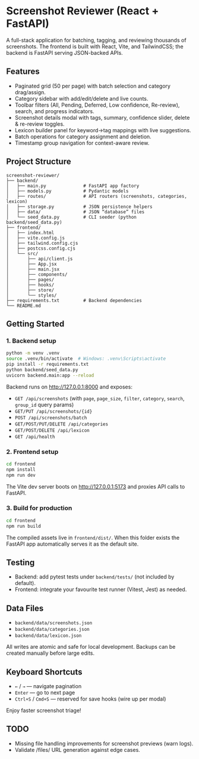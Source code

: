 # Screenshot Reviewer (React + FastAPI)

A full-stack application for batching, tagging, and reviewing thousands of screenshots. The frontend is built with React, Vite, and TailwindCSS; the backend is FastAPI serving JSON-backed APIs.

## Features

- Paginated grid (50 per page) with batch selection and category drag/assign.
- Category sidebar with add/edit/delete and live counts.
- Toolbar filters (All, Pending, Deferred, Low confidence, Re-review), search, and progress indicators.
- Screenshot details modal with tags, summary, confidence slider, delete & re-review toggles.
- Lexicon builder panel for keyword→tag mappings with live suggestions.
- Batch operations for category assignment and deletion.
- Timestamp group navigation for context-aware review.

## Project Structure

```
screenshot-reviewer/
├── backend/
│   ├── main.py              # FastAPI app factory
│   ├── models.py            # Pydantic models
│   ├── routes/              # API routers (screenshots, categories, lexicon)
│   ├── storage.py           # JSON persistence helpers
│   ├── data/                # JSON “database” files
│   └── seed_data.py         # CLI seeder (python backend/seed_data.py)
├── frontend/
│   ├── index.html
│   ├── vite.config.js
│   ├── tailwind.config.cjs
│   ├── postcss.config.cjs
│   └── src/
│       ├── api/client.js
│       ├── App.jsx
│       ├── main.jsx
│       ├── components/
│       ├── pages/
│       ├── hooks/
│       ├── store/
│       └── styles/
├── requirements.txt         # Backend dependencies
└── README.md
```

## Getting Started

### 1. Backend setup

```bash
python -m venv .venv
source .venv/bin/activate  # Windows: .venv\Scripts\activate
pip install -r requirements.txt
python backend/seed_data.py
uvicorn backend.main:app --reload
```

Backend runs on http://127.0.0.1:8000 and exposes:
- `GET /api/screenshots` (with `page`, `page_size`, `filter`, `category`, `search`, `group_id` query params)
- `GET/PUT /api/screenshots/{id}`
- `POST /api/screenshots/batch`
- `GET/POST/PUT/DELETE /api/categories`
- `GET/POST/DELETE /api/lexicon`
- `GET /api/health`

### 2. Frontend setup

```bash
cd frontend
npm install
npm run dev
```

The Vite dev server boots on http://127.0.0.1:5173 and proxies API calls to FastAPI.

### 3. Build for production

```bash
cd frontend
npm run build
```

The compiled assets live in `frontend/dist/`. When this folder exists the FastAPI app automatically serves it as the default site.

## Testing

- Backend: add pytest tests under `backend/tests/` (not included by default).
- Frontend: integrate your favourite test runner (Vitest, Jest) as needed.

## Data Files

- `backend/data/screenshots.json`
- `backend/data/categories.json`
- `backend/data/lexicon.json`

All writes are atomic and safe for local development. Backups can be created manually before large edits.

## Keyboard Shortcuts

- `←` / `→` — navigate pagination
- `Enter` — go to next page
- `Ctrl+S` / `Cmd+S` — reserved for save hooks (wire up per modal)

Enjoy faster screenshot triage!

## TODO

- Missing file handling improvements for screenshot previews (warn logs).
- Validate /files/<filename> URL generation against edge cases.
